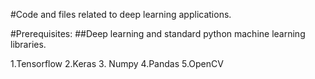 #Code and files related to deep learning applications. 

#Prerequisites: 
##Deep learning and standard python machine learning libraries.

1.Tensorflow
2.Keras
3. Numpy
4.Pandas
5.OpenCV
